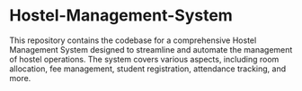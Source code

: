 # Hostel-Management-System
This repository contains the codebase for a comprehensive Hostel Management System designed to streamline and automate the management of hostel operations. The system covers various aspects, including room allocation, fee management, student registration, attendance tracking, and more.
